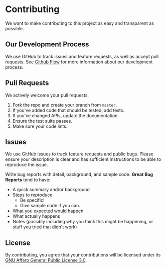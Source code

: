 # Contributing

We want to make contributing to this project as easy and transparent as
possible.

## Our Development Process

We use GitHub to track issues and feature requests, as well as accept pull requests.
See [Github Flow](https://guides.github.com/introduction/flow/index.html) for more information about our development process.

## Pull Requests

We actively welcome your pull requests.

1. Fork the repo and create your branch from `master`.
2. If you've added code that should be tested, add tests.
3. If you've changed APIs, update the documentation.
4. Ensure the test suite passes.
5. Make sure your code lints.

## Issues

We use GitHub issues to track feature requests and public bugs. Please ensure
your description is clear and has sufficient instructions to be able to
reproduce the issue.

Write bug reports with detail, background, and sample code. **Great Bug Reports** 
tend to have:

- A quick summary and/or background
- Steps to reproduce
  - Be specific!
  - Give sample code if you can.
- What you expected would happen
- What actually happens
- Notes (possibly including why you think this might be happening, or stuff you tried that didn't work)

## License

By contributing, you agree that your contributions will be licensed under its [GNU Affero General Public License 3.0](https://www.gnu.org/licenses/agpl-3.0.en.html).
